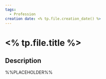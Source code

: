 ```yaml
---
tags:
  - Profession
creation date: <% tp.file.creation_date() %>
---
```

# <% tp.file.title %>

## Description

%%PLACEHOLDER%%
